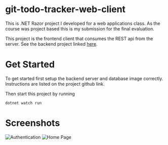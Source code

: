 # git-todo-tracker-web-client

This is .NET Razor project I developed for a web applications class.
As the course was project based this is my submission for the final evaluation.

This project is the frontend client that consumes the REST api from the server. See the backend project linked [here](https://github.com/emirhalici/git-todo-tracker).

# Get Started

To get started first setup the backend server and database image correctly. Instructions are listed on the project github link.

Then start this project by running

```
dotnet watch run
```

# Screenshots

![Authentication](https://github.com/emirhalici/git-todo-tracker-web-client/assets/81600010/538c39d6-54b1-40c1-a904-cd9a108fd882)
![Home Page](https://github.com/emirhalici/git-todo-tracker-web-client/assets/81600010/136cb9e4-1105-47c6-a01e-949364e81d68)
